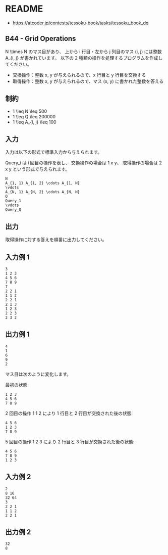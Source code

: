 # README
- <https://atcoder.jp/contests/tessoku-book/tasks/tessoku_book_dq>
## B44 - Grid Operations 
N \times N のマス目があり、
上から i 行目・左から j 列目のマス (i, j) には整数 A_{i, j} が書かれています。
以下の 2 種類の操作を処理するプログラムを作成してください。

* 交換操作：整数 x, y が与えられるので、x 行目と y 行目を交換する
* 取得操作：整数 x, y が与えられるので、マス (x, y) に書かれた整数を答える
## 制約
* 1 \leq N \leq 500
* 1 \leq Q \leq 200000
* 1 \leq A_{i, j} \leq 100
## 入力
入力は以下の形式で標準入力から与えられます。

Query_i は i 回目の操作を表し、
交換操作の場合は 1 x y、
取得操作の場合は 2 x y という形式で与えられます。

```
N
A_{1, 1} A_{1, 2} \cdots A_{1, N}
\vdots
A_{N, 1} A_{N, 2} \cdots A_{N, N}
Q
Query_1
\vdots
Query_Q
```
## 出力
取得操作に対する答えを順番に出力してください。
## 入力例 1
```
3
1 2 3
4 5 6
7 8 9
7
2 2 1
1 1 2
2 2 1
2 1 3
1 2 3
2 2 3
2 3 2
```
## 出力例 1
```
4
1
6
9
2
```

マス目は次のように変化します。

最初の状態:

```
1 2 3
4 5 6
7 8 9
```

2 回目の操作 1 1 2 により 1 行目と 2 行目が交換された後の状態:

```
4 5 6
1 2 3
7 8 9
```

5 回目の操作 1 2 3 により 2 行目と 3 行目が交換された後の状態:

```
4 5 6
7 8 9
1 2 3
```
## 入力例 2
```
2
8 16
32 64
3
2 2 1
1 1 2
2 2 1
```
## 出力例 2
```
32
8
```
